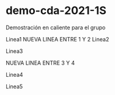 # demo-cda-2021-1S
Demostración en caliente para el grupo

Linea1 
NUEVA LINEA ENTRE 1 Y 2
Linea2

Linea3

NUEVA LINEA ENTRE 3 Y 4

Linea4

Linea5
